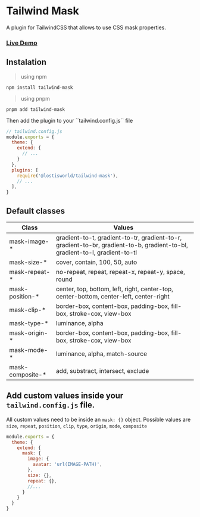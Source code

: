 # Tailwind Mask
A plugin for TailwindCSS that allows to use CSS mask properties.

### [Live Demo](https://play.tailwindcss.com/sRf6nKJ5Qw)

## Instalation
> using npm
```
npm install tailwind-mask
```
> using pnpm
```
pnpm add tailwind-mask
```

Then add the plugin to your ´´tailwind.config.js`` file
```js
// tailwind.config.js
module.exports = {
  theme: {
    extend: {
      // ...
    }
  },
  plugins: [
    require('@lostisworld/tailwind-mask'),
    // ...
  ],
}
```

## Default classes

| Class              | Values                                                                                                                     |
| ------------------ | -------------------------------------------------------------------------------------------------------------------------- |
| mask-image-*       | gradient-to-t, gradient-to-tr, gradient-to-r, gradient-to-br, gradient-to-b, gradient-to-bl, gradient-to-l, gradient-to-tl |
| mask-size-*        | cover, contain, 100, 50, auto                                                                                              |
| mask-repeat-*      | no-repeat, repeat, repeat-x, repeat-y, space, round                                                                        |
| mask-position-*    | center, top, bottom, left, right, center-top, center-bottom, center-left, center-right                                     |
| mask-clip-*        | border-box, content-box, padding-box, fill-box, stroke-cox, view-box                                                       |
| mask-type-*        | luminance, alpha                                                                                                           |
| mask-origin-*      | border-box, content-box, padding-box, fill-box, stroke-cox, view-box                                                       |
| mask-mode-*        | luminance, alpha, match-source                                                                                             |
| mask-composite-*   | add, substract, intersect, exclude                                                                                         |


## Add custom values inside your ``tailwind.config.js`` file.
All custom values need to be inside an ``mask: {}`` object. Possible values are ``size``, ``repeat``, ``position``, ``clip``, ``type``, ``origin``, ``mode``, ``composite``

```js
module.exports = {
  theme: {
    extend: {
      mask: {
        image: {
          avatar: 'url(IMAGE-PATH)',
        },
        size: {},
        repeat: {},
        //...
      }
    }
  }
}
```
